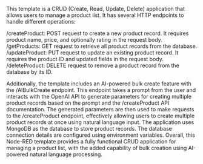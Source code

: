 This template is a CRUD (Create, Read, Update, Delete) application that allows users to manage a product list. It has several HTTP endpoints to handle different operations:

/createProduct: POST request to create a new product record. It requires product name, price, and optionally rating in the request body.
/getProducts: GET request to retrieve all product records from the database.
/updateProduct: PUT request to update an existing product record. It requires the product ID and updated fields in the request body.
/deleteProduct: DELETE request to remove a product record from the database by its ID.

Additionally, the template includes an AI-powered bulk create feature with the /AIBulkCreate endpoint. This endpoint takes a prompt from the user and interacts with the OpenAI API to generate parameters for creating multiple product records based on the prompt and the /createProduct API documentation. The generated parameters are then used to make requests to the /createProduct endpoint, effectively allowing users to create multiple product records at once using natural language input.
The application uses MongoDB as the database to store product records. The database connection details are configured using environment variables.
Overall, this Node-RED template provides a fully functional CRUD application for managing a product list, with the added capability of bulk creation using AI-powered natural language processing.
